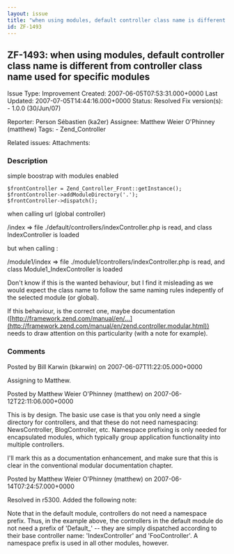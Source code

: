 ```yaml
---
layout: issue
title: "when using modules, default controller class name is different from controller class name used for specific modules"
id: ZF-1493
---
```


ZF-1493: when using modules, default controller class name is different from controller class name used for specific modules
----------------------------------------------------------------------------------------------------------------------------

 Issue Type: Improvement Created: 2007-06-05T07:53:31.000+0000 Last Updated: 2007-07-05T14:44:16.000+0000 Status: Resolved Fix version(s): - 1.0.0 (30/Jun/07)
 
 Reporter:  Person Sébastien (ka2er)  Assignee:  Matthew Weier O'Phinney (matthew)  Tags: - Zend\_Controller
 
 Related issues: 
 Attachments: 
### Description

simple boostrap with modules enabled

    $frontController = Zend_Controller_Front::getInstance();
    $frontController->addModuleDirectory('.');
    $frontController->dispatch();

when calling url (global controller)

/index => file ./default/controllers/indexController.php is read, and class IndexController is loaded

but when calling :

/module1/index => file ./module1/controllers/indexController.php is read, and class Module1\_IndexController is loaded

Don't know if this is the wanted behaviour, but I find it misleading as we would expect the class name to follow the same naming rules indepently of the selected module (or global).

If this behaviour, is the correct one, maybe documentation ([http://framework.zend.com/manual/en/…](http://framework.zend.com/manual/en/zend.controller.modular.html)) needs to draw attention on this particularity (with a note for example).

 

 

### Comments

Posted by Bill Karwin (bkarwin) on 2007-06-07T11:22:05.000+0000

Assigning to Matthew.

 

 

Posted by Matthew Weier O'Phinney (matthew) on 2007-06-12T22:11:06.000+0000

This is by design. The basic use case is that you only need a single directory for controllers, and that these do not need namespacing: NewsController, BlogController, etc. Namespace prefixing is only needed for encapsulated modules, which typically group application functionality into multiple controllers.

I'll mark this as a documentation enhancement, and make sure that this is clear in the conventional modular documentation chapter.

 

 

Posted by Matthew Weier O'Phinney (matthew) on 2007-06-14T07:24:57.000+0000

Resolved in r5300. Added the following note:

Note that in the default module, controllers do not need a namespace prefix. Thus, in the example above, the controllers in the default module do not need a prefix of 'Default\_' -- they are simply dispatched according to their base controller name: 'IndexController' and 'FooController'. A namespace prefix is used in all other modules, however.

 

 